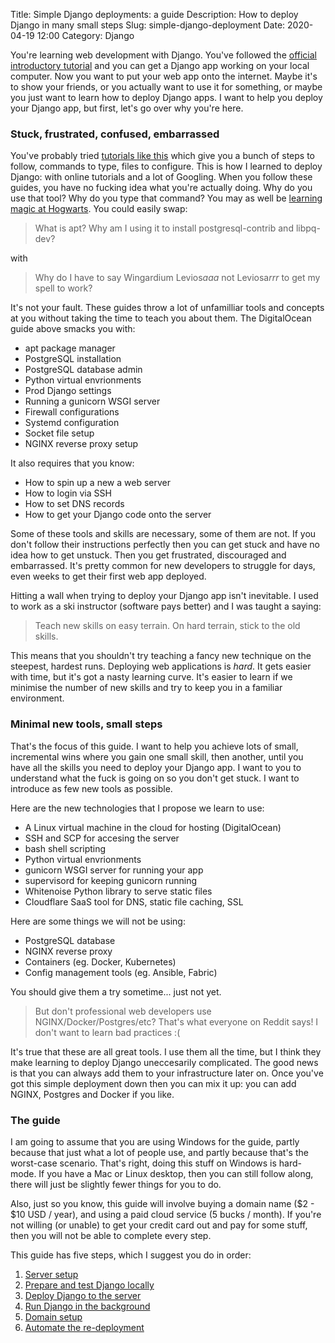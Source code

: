 Title: Simple Django deployments: a guide
Description: How to deploy Django in many small steps
Slug: simple-django-deployment
Date: 2020-04-19 12:00
Category: Django

You're learning web development with Django. You've followed the [official introductory tutorial](https://docs.djangoproject.com/en/3.0/intro/tutorial01/) and you can get a Django app working on your local computer. Now you want to put your web app onto the internet. Maybe it's to show your friends, or you actually want to use it for something, or maybe you just want to learn how to deploy Django apps. I want to help you deploy your Django app, but first, let's go over why you're here.

### Stuck, frustrated, confused, embarrassed

You've probably tried [tutorials like this](https://www.digitalocean.com/community/tutorials/how-to-set-up-django-with-postgres-nginx-and-gunicorn-on-ubuntu-18-04) which give you a bunch of steps to follow, commands to type, files to configure. This is how I learned to deploy Django: with online tutorials and a lot of Googling. When you follow these guides, you have no fucking idea what you're actually doing. Why do you use that tool? Why do you type that command? You may as well be [learning magic at Hogwarts](https://youtu.be/nAQBzjE-kvI?t=33). You could easily swap:

> What is apt? Why am I using it to install postgresql-contrib and libpq-dev?

with

> Why do I have to say Wingardium Levios*aaa* not Leviosa*rrr* to get my spell to work?

It's not your fault. These guides throw a lot of unfamilliar tools and concepts at you without taking the time to teach you about them. The DigitalOcean guide above smacks you with:

- apt package manager
- PostgreSQL installation
- PostgreSQL database admin
- Python virtual envrionments
- Prod Django settings
- Running a gunicorn WSGI server
- Firewall configurations
- Systemd configuration
- Socket file setup
- NGINX reverse proxy setup

It also requires that you know:

- How to spin up a new a web server
- How to login via SSH
- How to set DNS records
- How to get your Django code onto the server

Some of these tools and skills are necessary, some of them are not. If you don't follow their instructions perfectly then you can get stuck and have no idea how to get unstuck. Then you get frustrated, discouraged and embarrassed. It's pretty common for new developers to struggle for days, even weeks to get their first web app deployed.

Hitting a wall when trying to deploy your Django app isn't inevitable. I used to work as a ski instructor (software pays better) and I was taught a saying:

> Teach new skills on easy terrain. On hard terrain, stick to the old skills.

This means that you shouldn't try teaching a fancy new technique on the steepest, hardest runs.
Deploying web applications is _hard_. It gets easier with time, but it's got a nasty learning curve. It's easier to learn if we minimise the number of new skills and try to keep you in a familiar environment.

### Minimal new tools, small steps

That's the focus of this guide. I want to help you achieve lots of small, incremental wins where you gain one small skill, then another, until you have all the skills you need to deploy your Django app. I want to you to understand what the fuck is going on so you don't get stuck. I want to introduce as few new tools as possible.

Here are the new technologies that I propose we learn to use:

- A Linux virtual machine in the cloud for hosting (DigitalOcean)
- SSH and SCP for accesing the server
- bash shell scripting
- Python virtual envrionments
- gunicorn WSGI server for running your app
- supervisord for keeping gunicorn running
- Whitenoise Python library to serve static files
- Cloudflare SaaS tool for DNS, static file caching, SSL

Here are some things we will not be using:

- PostgreSQL database
- NGINX reverse proxy
- Containers (eg. Docker, Kubernetes)
- Config management tools (eg. Ansible, Fabric)

You should give them a try sometime... just not yet.

> But don't professional web developers use NGINX/Docker/Postgres/etc? That's what everyone on Reddit says! I don't want to learn bad practices :(

It's true that these are all great tools. I use them all the time, but I think they make learning to deploy Django uneccesarily complicated.
The good news is that you can always add them to your infrastructure later on.
Once you've got this simple deployment down then you can mix it up: you can add NGINX, Postgres and Docker if you like.

### The guide

I am going to assume that you are using Windows for the guide, partly because that just what a lot of people use, and partly because that's the worst-case scenario.
That's right, doing this stuff on Windows is hard-mode.
If you have a Mac or Linux desktop, then you can still follow along, there will just be slightly fewer things for you to do.

Also, just so you know, this guide will involve buying a domain name ($2 - $10 USD / year), and using a paid cloud service (5 bucks / month).
If you're not willing (or unable) to get your credit card out and pay for some stuff, then you will not be able to complete every step.

This guide has five steps, which I suggest you do in order:

1. [Server setup]({filename}/simple-django-deployment-1.md)
2. [Prepare and test Django locally]({filename}/simple-django-deployment-2.md)
3. [Deploy Django to the server]({filename}/simple-django-deployment-3.md)
4. [Run Django in the background]({filename}/simple-django-deployment-4.md)
5. [Domain setup]({filename}/simple-django-deployment-5.md)
6. [Automate the re-deployment]({filename}/simple-django-deployment-6.md)
